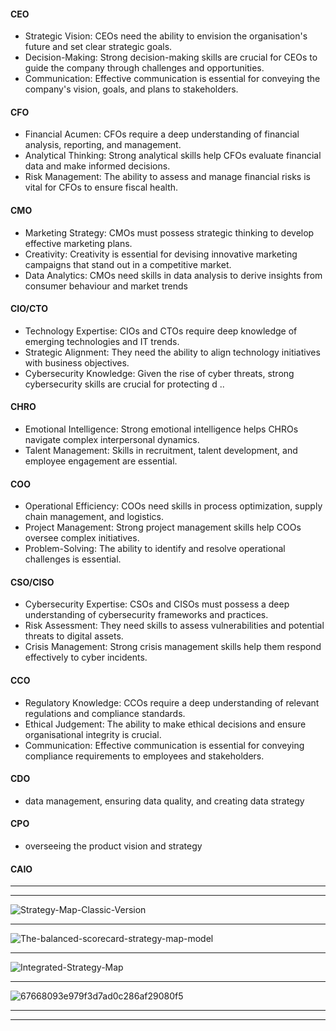 
#### CEO

- Strategic Vision: CEOs need the ability to envision the organisation's future and set clear strategic goals.
- Decision-Making: Strong decision-making skills are crucial for CEOs to guide the company through challenges and opportunities.
- Communication: Effective communication is essential for conveying the company's vision, goals, and plans to stakeholders.


#### CFO

- Financial Acumen: CFOs require a deep understanding of financial analysis, reporting, and management.
- Analytical Thinking: Strong analytical skills help CFOs evaluate financial data and make informed decisions.
- Risk Management: The ability to assess and manage financial risks is vital for CFOs to ensure fiscal health.


#### CMO

- Marketing Strategy: CMOs must possess strategic thinking to develop effective marketing plans.
- Creativity: Creativity is essential for devising innovative marketing campaigns that stand out in a competitive market.
- Data Analytics: CMOs need skills in data analysis to derive insights from consumer behaviour and market trends

#### CIO/CTO

- Technology Expertise: CIOs and CTOs require deep knowledge of emerging technologies and IT trends.
- Strategic Alignment: They need the ability to align technology initiatives with business objectives.
- Cybersecurity Knowledge: Given the rise of cyber threats, strong cybersecurity skills are crucial for protecting d ..


#### CHRO

- Emotional Intelligence: Strong emotional intelligence helps CHROs navigate complex interpersonal dynamics.
- Talent Management: Skills in recruitment, talent development, and employee engagement are essential.

#### COO

- Operational Efficiency: COOs need skills in process optimization, supply chain management, and logistics.
- Project Management: Strong project management skills help COOs oversee complex initiatives.
- Problem-Solving: The ability to identify and resolve operational challenges is essential.

#### CSO/CISO

- Cybersecurity Expertise: CSOs and CISOs must possess a deep understanding of cybersecurity frameworks and practices.
- Risk Assessment: They need skills to assess vulnerabilities and potential threats to digital assets.
- Crisis Management: Strong crisis management skills help them respond effectively to cyber incidents.

#### CCO

- Regulatory Knowledge: CCOs require a deep understanding of relevant regulations and compliance standards.
- Ethical Judgement: The ability to make ethical decisions and ensure organisational integrity is crucial.
- Communication: Effective communication is essential for conveying compliance requirements to employees and stakeholders.

#### CDO

- data management, ensuring data quality, and creating data strategy

#### CPO

- overseeing the product vision and strategy

#### CAIO


--------------------------
-----------------------
![Strategy-Map-Classic-Version](https://static.intrafocus.com/uploads/2021/03/Strategy-Map-Classic-Version.png)


---------
![The-balanced-scorecard-strategy-map-model](https://www.researchgate.net/profile/Lorenzo-Lucianetti/publication/264812593/figure/fig1/AS:510522156961792@1498729375488/The-balanced-scorecard-strategy-map-model.png)

---------
![Integrated-Strategy-Map](https://static.intrafocus.com/uploads/2015/02/Integrated-Strategy-Map.jpg)

----------
![67668093e979f3d7ad0c286af29080f5](https://i.pinimg.com/originals/67/66/80/67668093e979f3d7ad0c286af29080f5.jpg)

--------------
--------------------

